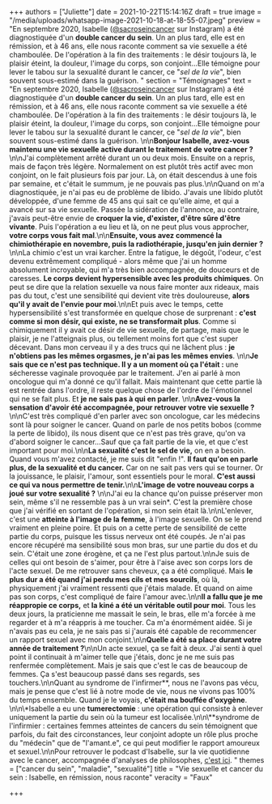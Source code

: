 +++
authors = ["Juliette"]
date = 2021-10-22T15:14:16Z
draft = true
image = "/media/uploads/whatsapp-image-2021-10-18-at-18-55-07.jpeg"
preview = "En septembre 2020, Isabelle ([@sacroseincancer](https://www.instagram.com/sacroseincancer/) sur Instagram) a été diagnostiquée d'un **double cancer du sein**. Un an plus tard, elle est en rémission, et à 46 ans, elle nous raconte comment sa vie sexuelle a été chamboulée. De l'opération à la fin des traitements : le désir toujours là, le plaisir éteint, la douleur, l'image du corps, son conjoint...Elle témoigne pour lever le tabou sur la sexualité durant le cancer, ce \"_sel de la vie_\", bien souvent sous-estimé dans la guérison. "
section = "Témoignages"
text = "En septembre 2020, Isabelle ([@sacroseincancer](https://www.instagram.com/sacroseincancer/) sur Instagram) a été diagnostiquée d'un **double cancer du sein**. Un an plus tard, elle est en rémission, et à 46 ans, elle nous raconte comment sa vie sexuelle a été chamboulée. De l'opération à la fin des traitements : le désir toujours là, le plaisir éteint, la douleur, l'image du corps, son conjoint...Elle témoigne pour lever le tabou sur la sexualité durant le cancer, ce \"_sel de la vie_\", bien souvent sous-estimé dans la guérison. \n\n**Bonjour Isabelle, avez-vous maintenu une vie sexuelle active durant le traitement de votre cancer ?** \n\nJ'ai complètement arrêté durant un ou deux mois. Ensuite on a repris, mais de façon très légère. Normalement on est plutôt très actif avec mon conjoint, on le fait plusieurs fois par jour. Là, on était descendus à une fois par semaine, et c'était le summum, je ne pouvais pas plus.\n\nQuand on m'a diagnostiquée, je n'ai pas eu de problème de libido. J'avais une libido plutôt développée, d'une femme de 45 ans qui sait ce qu'elle aime, et qui a avancé sur sa vie sexuelle. Passée la sidération de l'annonce, au contraire, j'avais peut-être envie de **croquer la vie, d'exister, d'être sûre d'être vivante**. Puis l'opération a eu lieu et là, on ne peut plus vous approcher, **votre corps vous fait mal**.\n\n**Ensuite, vous avez commencé la chimiothérapie en novembre, puis la radiothérapie, jusqu'en juin dernier ?** \n\nLa chimio c'est un vrai karcher. Entre la fatigue, le dégoût, l'odeur, c'est devenu extrêmement compliqué - alors même que j'ai un homme absolument incroyable, qui m'a très bien accompagnée, de douceurs et de caresses. **Le corps devient hypersensible avec les produits chimiques**. On peut se dire que la relation sexuelle va nous faire monter aux rideaux, mais pas du tout, c'est une sensibilité qui devient vite très douloureuse, **alors qu'il y avait de l'envie pour moi**.\n\nEt puis avec le temps, cette hypersensibilité s'est transformée en quelque chose de surprenant : **c'est comme si mon désir, qui existe, ne se transformait plus**. Comme si chimiquement il y avait ce désir de vie sexuelle, de partage, mais que le plaisir, je ne l'atteignais plus, ou tellement moins fort que c'est super décevant. Dans mon cerveau il y a des trucs qui ne lâchent plus : **je n'obtiens pas les mêmes orgasmes, je n'ai pas les mêmes envies**. \n\n**Je sais que ce n'est pas technique. Il y a un moment où ça l'était :** une sécheresse vaginale provoquée par le traitement. J'en ai parlé à mon oncologue qui m'a donné ce qu'il fallait. Mais maintenant que cette partie là est rentrée dans l'ordre, il reste quelque chose de l'ordre de l'émotionnel qui ne se fait plus. Et **je ne sais pas à qui en parler**. \n\n**Avez-vous la sensation d'avoir été accompagnée, pour retrouver votre vie sexuelle ?**\n\nC'est très compliqué d'en parler avec son oncologue, car les médecins sont là pour soigner le cancer. Quand on parle de nos petits bobos (comme la perte de libido), ils nous disent que ce n'est pas très grave, qu'on va d'abord soigner le cancer…Sauf que ça fait partie de la vie, et que c'est important pour moi.\n\n**La sexualité c'est le sel de vie,** on en a besoin. Quand vous m'avez contacté, je me suis dit \"enfin !\". **Il faut qu'on en parle plus, de la sexualité et du cancer.** Car on ne sait pas vers qui se tourner. Or la jouissance, le plaisir, l'amour, sont essentiels pour le moral. **C'est aussi ce qui va nous permettre de tenir.**\n\n**L'image de votre nouveau corps a joué sur votre sexualité ?** \n\nJ'ai eu la chance qu'on puisse préserver mon sein, même s'il ne ressemble pas à un vrai sein*. C'est la première chose que j'ai vérifié en sortant de l'opération, si mon sein était là.\n\nL'enlever, c'est une **atteinte à l'image de la femme**, à l'image sexuelle. On se le prend vraiment en pleine poire. Et puis on a cette perte de sensibilité de cette partie du corps, puisque les tissus nerveux ont été coupés. Je n'ai pas encore récupéré ma sensibilité sous mon bras, sur une partie du dos et du sein. C'était une zone érogène, et ça ne l'est plus partout.\n\nJe suis de celles qui ont besoin de s'aimer, pour être à l'aise avec son corps lors de l'acte sexuel. De me retrouver sans cheveux, ça a été compliqué. Mais **le plus dur a été quand j'ai perdu mes cils et mes sourcils**, où là, physiquement j'ai vraiment ressenti que j'étais malade. Et quand on aime pas son corps, c'est compliqué de faire l'amour avec.\n\n**Il a fallu que je me réappropie ce corps,** et **la kiné a été un véritable outil pour moi**. Tous les deux jours, la praticienne me massait le sein, le bras, elle m'a forcée à me regarder et à m'a réappris à me toucher. Ca m'a énormément aidée. Si je n'avais pas eu cela, je ne sais pas si j'aurais été capable de recommencer un rapport sexuel avec mon conjoint.\n\n**Quelle a été sa place durant votre année de traitement ?**\n\nUn acte sexuel, ça se fait à deux. J'ai senti à quel point il continuait à m'aimer telle que j'étais, donc je ne me suis pas renfermée complètement. Mais je sais que c'est le cas de beaucoup de femmes. Ça s'est beaucoup passé dans ses regards, ses touchers.\n\nQuant au syndrome de l'infirmer**, nous ne l'avons pas vécu, mais je pense que c'est lié à notre mode de vie, nous ne vivons pas 100% du temps ensemble. Quand je le voyais, **c'était ma bouffée d'oxygène**. \n\n\\*Isabelle a eu une **tumerectomie** : une opération qui consiste à enlever uniquement la partie du sein où la tumeur est localisée.\n\n\\**syndrome de l'infirmier : certaines femmes atteintes de cancers du sein témoignent que parfois, du fait des circonstances, leur conjoint adopte un rôle plus proche du \"médecin\" que de \"l'amant.e\", ce qui peut modifier le rapport amoureux et sexuel.\n\nPour retrouver le podcast d'Isabelle, sur la vie quotidienne avec le cancer, accompagnée d'analyses de philosophes, [c'est ici](https://podcasts.ba-ba-bam.com/be-lively-lexperience-bien-etre/202101290400-voyage-au-coeur-de-mon-sacro-sein-cancer-une-nouvelle-dimens.html). "
themes = ["cancer du sein", "maladie", "sexualité"]
title = "Vie sexuelle et cancer du sein : Isabelle, en rémission, nous raconte"
veracity = "Faux"

+++
